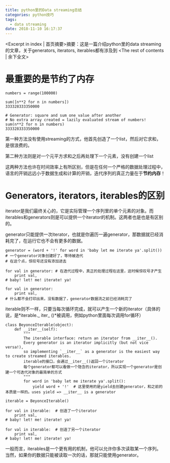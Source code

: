 ```yaml
---
title: python里的Data streaming总结
categories: python技巧
tags:
  - data streaming
date: 2018-11-10 16:17:37
---
```

<Excerpt in index | 首页摘要>摘要：这是一篇介绍python里的data streaming的文章，关于generators, iterators, iterables都有涉及到<!-- more -->
<The rest of contents | 余下全文>

# 最重要的是节约了内存

```
numbers = range(100000)
 
sum([n**2 for n in numbers])
333328333350000
 
# Generator: square and sum one value after another
# No extra array created = lazily evaluated stream of numbers!
sum(n**2 for n in numbers)
333328333350000
```

第一种方法没有使用streaming的方式，他首先创造了一个list，然后对它求和，是很浪费的。

第二种方法则是对一个元平方求和之后再处理下一个元素，没有创建一个list

这两种方法也许在时间效率上有所区别，但是在任何一个严格的数据处理过程中，语言的开销远远小于数据生成和计算的开销，迭代序列的真正力量在于**节约内存**！

# Generators, iterators, iterables的区别

iterator是我们最终关心的，它是实际管理一个序列里的单个元素的对象。而iterables和generators则是可以提供一个iterator的机制。这两者也是也是有区别的。

generator只能提供一次iterator，也就是你遍历一遍generator，那数据就已经消耗完了，在运行它也不会有更多的数据。

```
generator = (word + '!' for word in 'baby let me iterate ya'.split())
# 一个generator对象创建好了，等待被迭代
# 在这个点，惊叹号还没有添加进去
 
for val in generator: # 在迭代过程中，真正的处理过程在这里，这时候惊叹号才产生
    print val,
# baby! let! me! iterate! ya!
 
for val in generator:
    print val,
# 什么都不会打印出来，没有数据了，generator数据流之前已经消耗完了
```

iterable则不一样，只要当每次循环完成，就可以产生一个新的iterator（具体的说，是*iterable._ iter_ ()*被调用，例如python里面每次调用for循环）

```
class BeyonceIterable(object):
    def __iter__(self):
        """
        The iterable interface: return an iterator from __iter__().
        Every generator is an iterator implicitly (but not vice versa!),
        so implementing `__iter__` as a generator is the easiest way to create streamed iterables.
        iterable的接口，会通过__iter__()返回一个iterator
        每个generator都可以看做一个隐含的iterator，所以实现一个generator是创建一个可迭代对象的最简单的方式
        """
        for word in 'baby let me iterate ya'.split():
            yield word + '!'  # 这里使用的是yield去创建generator，和之前的本质是一样的。uses yield => __iter__ is a generator
 
iterable = BeyonceIterable()
 
for val in iterable:  # 创造了一个iterator
    print val,
# baby! let! me! iterate! ya!
 
for val in iterable:  # 创造了另一个iterator
    print val,
# baby! let! me! iterate! ya!
```

一般而言，iterables是一个更有用的机制，他可以允许你多次读取某一个序列。当然，如果你的数据只能被读取一次的话，那就只能使用generator。